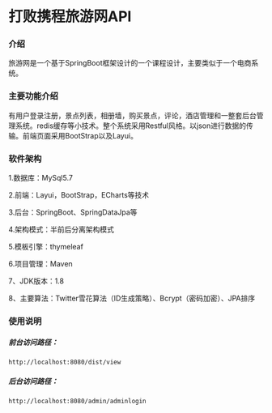 # 打败携程旅游网API

### 介绍
旅游网是一个基于SpringBoot框架设计的一个课程设计，主要类似于一个电商系统。



### **主要功能介绍**

有用户登录注册，景点列表，相册墙，购买景点，评论，酒店管理和一整套后台管理系统。redis缓存等小技术。整个系统采用Restful风格。以json进行数据的传输。前端页面采用BootStrap以及Layui。

### 软件架构

1.数据库：MySql5.7

2.前端：Layui，BootStrap，ECharts等技术

3.后台：SpringBoot、SpringDataJpa等

4.架构模式：半前后分离架构模式

5.模板引擎：thymeleaf

6.项目管理：Maven

7、JDK版本：1.8

8、主要算法：Twitter雪花算法（ID生成策略）、Bcrypt（密码加密）、JPA排序

### 使用说明

##### **前台访问路径：**

```
http://localhost:8080/dist/view
```

##### **后台访问路径：**

```
http://localhost:8080/admin/adminlogin
```





